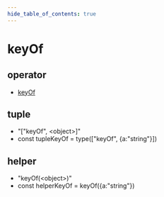 ```yaml
---
hide_table_of_contents: true
---
```


# keyOf

## operator

-   [keyOf](./keyof.md)

## tuple

-   "["keyOf", &lt;object&gt;]" <br/>
-   const tupleKeyOf = type(["keyOf", {a:"string"}])<br/>

## helper

-   "keyOf(&lt;object&gt;)" <br/>
-   const helperKeyOf = keyOf({a:"string"})<br/>
